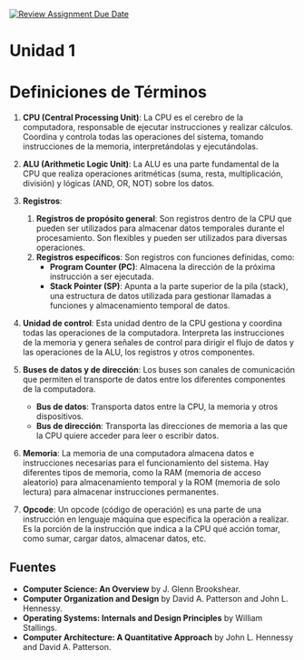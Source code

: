 [![Review Assignment Due Date](https://classroom.github.com/assets/deadline-readme-button-22041afd0340ce965d47ae6ef1cefeee28c7c493a6346c4f15d667ab976d596c.svg)](https://classroom.github.com/a/EID3BRwM)
# Unidad 1
# Definiciones de Términos

1. **CPU (Central Processing Unit)**: 
   La CPU es el cerebro de la computadora, responsable de ejecutar instrucciones y realizar cálculos. Coordina y controla todas las operaciones del sistema, tomando instrucciones de la memoria, interpretándolas y ejecutándolas.

2. **ALU (Arithmetic Logic Unit)**: 
   La ALU es una parte fundamental de la CPU que realiza operaciones aritméticas (suma, resta, multiplicación, división) y lógicas (AND, OR, NOT) sobre los datos.

3. **Registros**:
    1. **Registros de propósito general**: 
       Son registros dentro de la CPU que pueden ser utilizados para almacenar datos temporales durante el procesamiento. Son flexibles y pueden ser utilizados para diversas operaciones.
    2. **Registros específicos**: 
       Son registros con funciones definidas, como:
        - **Program Counter (PC)**: 
          Almacena la dirección de la próxima instrucción a ser ejecutada.
        - **Stack Pointer (SP)**: 
          Apunta a la parte superior de la pila (stack), una estructura de datos utilizada para gestionar llamadas a funciones y almacenamiento temporal de datos.

4. **Unidad de control**: 
   Esta unidad dentro de la CPU gestiona y coordina todas las operaciones de la computadora. Interpreta las instrucciones de la memoria y genera señales de control para dirigir el flujo de datos y las operaciones de la ALU, los registros y otros componentes.

5. **Buses de datos y de dirección**: 
   Los buses son canales de comunicación que permiten el transporte de datos entre los diferentes componentes de la computadora.
    - **Bus de datos**: 
      Transporta datos entre la CPU, la memoria y otros dispositivos.
    - **Bus de dirección**: 
      Transporta las direcciones de memoria a las que la CPU quiere acceder para leer o escribir datos.

6. **Memoria**: 
   La memoria de una computadora almacena datos e instrucciones necesarias para el funcionamiento del sistema. Hay diferentes tipos de memoria, como la RAM (memoria de acceso aleatorio) para almacenamiento temporal y la ROM (memoria de solo lectura) para almacenar instrucciones permanentes.

7. **Opcode**: 
   Un opcode (código de operación) es una parte de una instrucción en lenguaje máquina que especifica la operación a realizar. Es la porción de la instrucción que indica a la CPU qué acción tomar, como sumar, cargar datos, almacenar datos, etc.

## Fuentes
- **Computer Science: An Overview** by J. Glenn Brookshear.
- **Computer Organization and Design** by David A. Patterson and John L. Hennessy.
- **Operating Systems: Internals and Design Principles** by William Stallings.
- **Computer Architecture: A Quantitative Approach** by John L. Hennessy and David A. Patterson.

